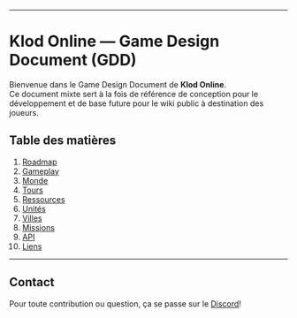 ______
# Klod Online — Game Design Document (GDD)

Bienvenue dans le Game Design Document de **Klod Online**.  
Ce document mixte sert à la fois de référence de conception pour le développement et de base future pour le wiki public à destination des joueurs.
## Table des matières
1. [Roadmap](Roadmap.md)
2. [Gameplay](Gameplay.md)
3. [Monde](Monde.md)
4. [Tours](Tours.md)
5. [Ressources](Ressources.md)
6. [Unités](Unités.md)
7. [Villes](Villes.md)
8. [Missions](Missions.md)
9. [API](API.md)
10. [Liens](Liens.md)

---
## Contact

Pour toute contribution ou question, ça se passe sur le [Discord](https://discord.gg/UcyS3enr)!
